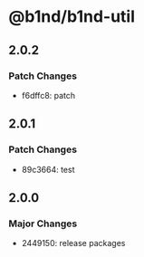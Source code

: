 # @b1nd/b1nd-util

## 2.0.2

### Patch Changes

- f6dffc8: patch

## 2.0.1

### Patch Changes

- 89c3664: test

## 2.0.0

### Major Changes

- 2449150: release packages
